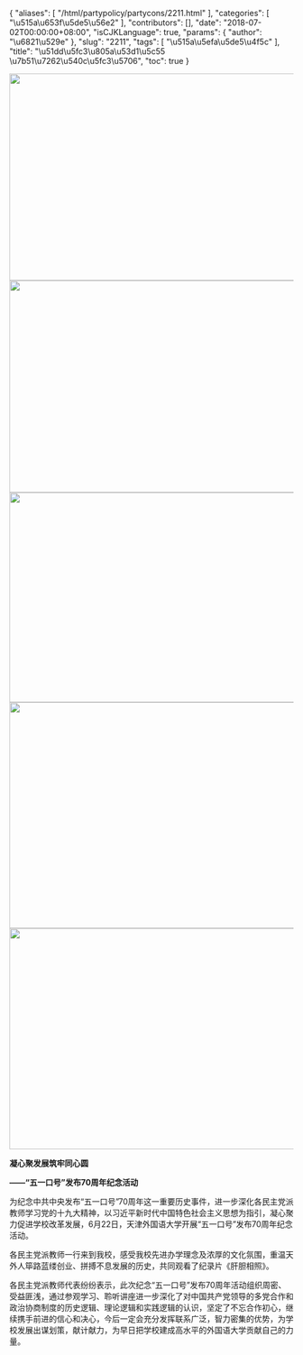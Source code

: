 {
    "aliases": [
        "/html/partypolicy/partycons/2211.html"
    ],
    "categories": [
        "\u515a\u653f\u5de5\u56e2"
    ],
    "contributors": [],
    "date": "2018-07-02T00:00:00+08:00",
    "isCJKLanguage": true,
    "params": {
        "author": "\u6821\u529e"
    },
    "slug": "2211",
    "tags": [
        "\u515a\u5efa\u5de5\u4f5c"
    ],
    "title": "\u51dd\u5fc3\u805a\u53d1\u5c55  \u7b51\u7262\u540c\u5fc3\u5706",
    "toc": true
}


<img
    src="https://cdn.tfls.online/mirror/full/4f1473420fbbe27f05725ea8e629684ff1076f97.jpg"
    style="display:block;margin-left:auto;margin-right:auto;"
    decoding="async"
    fetchpriority="auto"
    loading="lazy"
    height="367"
    width="600"
/>
<img
    src="https://cdn.tfls.online/mirror/full/dd8a1035ea257ce19248662f396b1eaac716e44a.jpg"
    style="display:block;margin-left:auto;margin-right:auto;"
    decoding="async"
    fetchpriority="auto"
    loading="lazy"
    height="376"
    width="600"
/>
<img
    src="https://cdn.tfls.online/mirror/full/c5b3005a3403654c7a73a01b0d9dc16361559ef9.jpg"
    style="display:block;margin-left:auto;margin-right:auto;"
    decoding="async"
    fetchpriority="auto"
    loading="lazy"
    height="372"
    width="600"
/>
<img
    src="https://cdn.tfls.online/mirror/full/351cc4383b29fa611d0a1634a813461d75dc1922.jpg"
    style="display:block;margin-left:auto;margin-right:auto;"
    decoding="async"
    fetchpriority="auto"
    loading="lazy"
    height="401"
    width="600"
/>
<img
    src="https://cdn.tfls.online/mirror/full/6df96fd58e78bb3afaabfeea71d1da962089cd5a.jpg"
    style="display:block;margin-left:auto;margin-right:auto;"
    decoding="async"
    fetchpriority="auto"
    loading="lazy"
    height="392"
    width="600"
/>




  








**凝心****聚发展****筑牢同心圆**




**——“五一口号”发布70周年纪念活动**




为纪念中共中央发布“五一口号”70周年这一重要历史事件，进一步深化各民主党派教师学习党的十九大精神，以习近平新时代中国特色社会主义思想为指引，凝心聚力促进学校改革发展，6月22日，天津外国语大学开展“五一口号”发布70周年纪念活动。




各民主党派教师一行来到我校，感受我校先进办学理念及浓厚的文化氛围，重温天外人筚路蓝缕创业、拼搏不息发展的历史，共同观看了纪录片《肝胆相照》。




各民主党派教师代表纷纷表示，此次纪念“五一口号”发布70周年活动组织周密、受益匪浅，通过参观学习、聆听讲座进一步深化了对中国共产党领导的多党合作和政治协商制度的历史逻辑、理论逻辑和实践逻辑的认识，坚定了不忘合作初心，继续携手前进的信心和决心，今后一定会充分发挥联系广泛，智力密集的优势，为学校发展出谋划策，献计献力，为早日把学校建成高水平的外国语大学贡献自己的力量。




  



